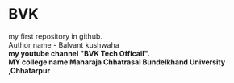 # BVK
my first repository in github. <br>
Author name  - Balvant kushwaha <br>
<B> my youtube channel "BVK Tech Officail". <BR>
MY college name <B>Maharaja Chhatrasal Bundelkhand University ,Chhatarpur </B>


